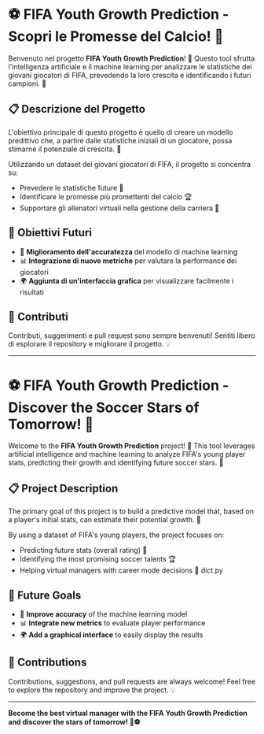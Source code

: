 

# ⚽ FIFA Youth Growth Prediction - Scopri le Promesse del Calcio! 🧠

Benvenuto nel progetto **FIFA Youth Growth Prediction**! 🚀 Questo tool sfrutta l'intelligenza artificiale e il machine learning per analizzare le statistiche dei giovani giocatori di FIFA, prevedendo la loro crescita e identificando i futuri campioni. 🌟

## 📋 Descrizione del Progetto

L'obiettivo principale di questo progetto è quello di creare un modello predittivo che, a partire dalle statistiche iniziali di un giocatore, possa stimarne il potenziale di crescita. 💪

Utilizzando un dataset dei giovani giocatori di FIFA, il progetto si concentra su:

- Prevedere le statistiche future 🎯
- Identificare le promesse più promettenti del calcio 🏆
- Supportare gli allenatori virtuali nella gestione della carriera 💼


## 🎯 Obiettivi Futuri

- 🧠 **Miglioramento dell'accuratezza** del modello di machine learning
- 📊 **Integrazione di nuove metriche** per valutare la performance dei giocatori
- 🌍 **Aggiunta di un'interfaccia grafica** per visualizzare facilmente i risultati

## 🤝 Contributi

Contributi, suggerimenti e pull request sono sempre benvenuti! Sentiti libero di esplorare il repository e migliorare il progetto. 💡


---

# ⚽ FIFA Youth Growth Prediction - Discover the Soccer Stars of Tomorrow! 🧠

Welcome to the **FIFA Youth Growth Prediction** project! 🚀 This tool leverages artificial intelligence and machine learning to analyze FIFA's young player stats, predicting their growth and identifying future soccer stars. 🌟

## 📋 Project Description

The primary goal of this project is to build a predictive model that, based on a player's initial stats, can estimate their potential growth. 💪

By using a dataset of FIFA's young players, the project focuses on:

- Predicting future stats (overall rating) 🎯
- Identifying the most promising soccer talents 🏆
- Helping virtual managers with career mode decisions 💼
dict.py
   
## 🎯 Future Goals

- 🧠 **Improve accuracy** of the machine learning model
- 📊 **Integrate new metrics** to evaluate player performance
- 🌍 **Add a graphical interface** to easily display the results

## 🤝 Contributions

Contributions, suggestions, and pull requests are always welcome! Feel free to explore the repository and improve the project. 💡

---

**Become the best virtual manager with the FIFA Youth Growth Prediction and discover the stars of tomorrow! 🌟⚽**
```

